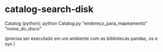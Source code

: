 # catalog-search-disk

Catalog (python):
python Catalog.py "endereço_para_mapeamento" "nome_do_disco"

(precisa ser executado em um ambiente com as bibliotecas pandas, os  e sys ) 
